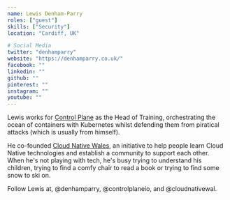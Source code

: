 ```yaml
---
name: Lewis Denham-Parry
roles: ["guest"]
skills: ["Security"]
location: "Cardiff, UK"

# Social Media
twitter: "denhamparry"
website: "https://denhamparry.co.uk/"
facebook: ""
linkedin: ""
github: ""
pinterest: ""
instagram: ""
youtube: ""
---
```


Lewis works for [Control Plane](https://control-plane.io/) as the Head of Training, orchestrating the ocean of containers with Kubernetes whilst defending them from piratical attacks (which is usually from himself).

He co-founded [Cloud Native Wales](https://cloudnativewales.io/), an initiative 
to help people learn Cloud Native technologies and establish a community to support each other. 
When he's not playing with tech, he's busy trying to understand his children, trying to find a comfy chair to read a book or trying to find some snow to ski on. 

Follow Lewis at, @denhamparry, @controlplaneio, and @cloudnativewal.

<!--more-->


